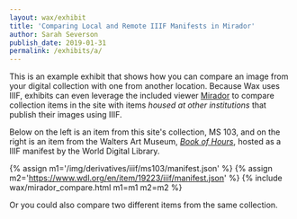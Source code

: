 ```yaml
---
layout: wax/exhibit
title: 'Comparing Local and Remote IIIF Manifests in Mirador'
author: Sarah Severson
publish_date: 2019-01-31
permalink: /exhibits/a/
---
```

This is an example exhibit that shows how you can compare an image from your digital collection with one from another location. Because Wax uses IIIF, exhibits can even leverage the included viewer [Mirador](http://projectmirador.org) to compare collection items in the site with items _housed at other institutions_ that publish their images using IIIF.

Below on the left is an item from this site's collection, MS 103, and on the right is an item from the Walters Art Museum, _[Book of Hours](https://www.wdl.org/en/item/19223/)_, hosted as a IIIF manifest by the World Digital Library. 

{% assign m1='/img/derivatives/iiif/ms103/manifest.json' %}
{% assign m2='https://www.wdl.org/en/item/19223/iiif/manifest.json' %}
{% include wax/mirador_compare.html m1=m1 m2=m2 %}

Or you could also compare two different items from the same collection. 
